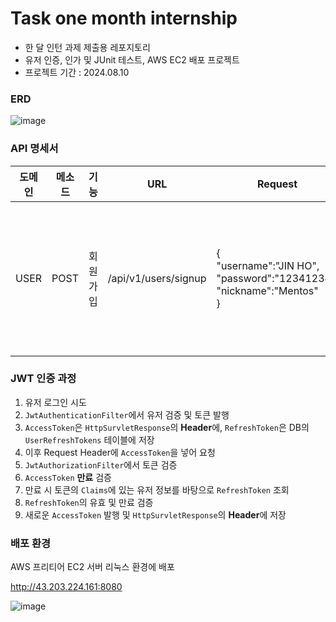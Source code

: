 ﻿# Task one month internship
- 한 달 인턴 과제 제출용 레포지토리
- 유저 인증, 인가 및 JUnit 테스트, AWS EC2 배포 프로젝트
- 프로젝트 기간 : 2024.08.10

### ERD

![image](https://github.com/user-attachments/assets/49a56d22-a021-4369-8261-b3c6296a8f5d)

### API 명세서

|도메인|메소드|기능|URL|Request|Response|Request header|
|---|---|---|---|---|---|---|
|USER|POST|회원가입|/api/v1/users/signup|{<br>"username":"JIN HO",<br>"password":"12341234",<br>"nickname":"Mentos"<br>}|{<br>"username": "JIN HO",<br>"nickname": "Mentos",<br>"authorities": [<br>{<br>"authorityName": "ROLE_USER"<br>}<br>]<br>}|

### JWT 인증 과정

1. 유저 로그인 시도
2. ```JwtAuthenticationFilter```에서 유저 검증 및 토큰 발행
3. ```AccessToken```은 ```HttpSurvletResponse```의 **Header**에, ```RefreshToken```은 DB의 ```UserRefreshTokens``` 테이블에 저장
4. 이후 Request Header에 ```AccessToken```을 넣어 요청
5. ```JwtAuthorizationFilter```에서 토큰 검증
6. ```AccessToken``` **만료** 검증
7. 만료 시 토큰의 ```Claims```에 있는 유저 정보를 바탕으로 ```RefreshToken``` 조회
8. ```RefreshToken```의 유효 및 만료 검증
9. 새로운 ```AccessToken``` 발행 및 ```HttpSurvletResponse```의 **Header**에 저장

### 배포 환경

AWS 프리티어 EC2 서버 리눅스 환경에 배포

http://43.203.224.161:8080

![image](https://github.com/user-attachments/assets/8c83adf0-9974-4323-96e7-c25b5e90e866)
